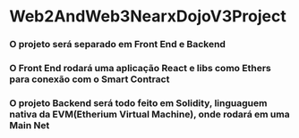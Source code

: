 # Web2AndWeb3NearxDojoV3Project

### O projeto será separado em Front End e Backend ###
### O Front End rodará uma aplicação React e libs como Ethers para conexão com o Smart Contract ###
### O projeto Backend será todo feito em Solidity, linguaguem nativa da EVM(Etherium Virtual Machine), onde rodará em uma Main Net ###


